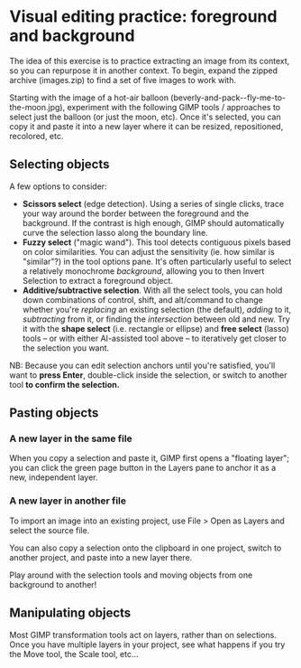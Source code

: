 # Visual editing practice: foreground and background

The idea of this exercise is to practice extracting an image from its context, so you can repurpose it in another context. To begin, expand the zipped archive (images.zip) to find a set of five images to work with.

Starting with the image of a hot-air balloon (beverly-and-pack--fly-me-to-the-moon.jpg), experiment with the following GIMP tools / approaches to select just the balloon (or just the moon, etc). Once it's selected, you can copy it and paste it into a new layer where it can be resized, repositioned, recolored, etc.

## Selecting objects

A few options to consider:

* **Scissors select** (edge detection). Using a series of single clicks, trace your way around the border between the foreground and the background. If the contrast is high enough, GIMP should automatically curve the selection lasso along the boundary line.
* **Fuzzy select** ("magic wand"). This tool detects contiguous pixels based on color similarities. You can adjust the sensitivity (ie. how similar is "similar"?) in the tool options pane. It's often particularly useful to select a relatively monochrome _background_, allowing you to then Invert Selection to extract a foreground object.
* **Additive/subtractive selection**. With all the select tools, you can hold down combinations of control, shift, and alt/command to change whether you're _replacing_ an existing selection (the default), _adding_ to it, _subtracting_ from it, or finding the _intersection_ between old and new. Try it with the **shape select** (i.e. rectangle or ellipse) and **free select** (lasso) tools – or with either AI-assisted tool above – to iteratively get closer to the selection you want.

NB: Because you can edit selection anchors until you're satisfied, you'll want to **press Enter**, double-click inside the selection, or switch to another tool **to confirm the selection.**


## Pasting objects
### A new layer in the same file
When you copy a selection and paste it, GIMP first opens a "floating layer"; you can click the green page button in the Layers pane to anchor it as a new, independent layer.


### A new layer in another file
To import an image into an existing project, use File > Open as Layers and select the source file.

You can also copy a selection onto the clipboard in one project, switch to another project, and paste into a new layer there.

<div class="alert alert-success">
Play around with the selection tools and moving objects from one background to another!
</div>


## Manipulating objects

Most GIMP transformation tools act on layers, rather than on selections. Once you have multiple layers in your project, see what happens if you try the Move tool, the Scale tool, etc...
